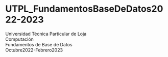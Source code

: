 # UTPL_FundamentosBaseDeDatos2022-2023

Universidad Técnica Particular de Loja<br> Computación <br> Fundamentos de Base de Datos <br> Octubre2022-Febrero2023
